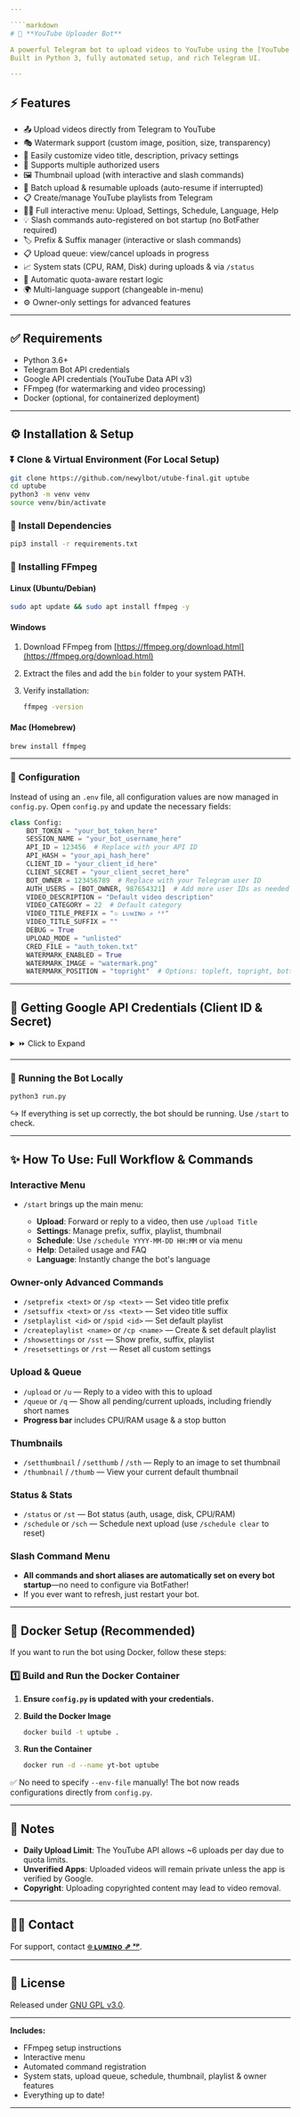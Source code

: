 ```yaml
---

````markdown
# 🚀 **YouTube Uploader Bot**  

A powerful Telegram bot to upload videos to YouTube using the [YouTube Data API v3](https://developers.google.com/youtube/v3/).  
Built in Python 3, fully automated setup, and rich Telegram UI.

---
```


## ⚡ **Features**  

- 📤 Upload videos directly from Telegram to YouTube  
- 🎭 Watermark support (custom image, position, size, transparency)  
- 📝 Easily customize video title, description, privacy settings  
- 🔗 Supports multiple authorized users  
- 🖼️ Thumbnail upload (with interactive and slash commands)  
- 📂 Batch upload & resumable uploads (auto-resume if interrupted)  
- 📋 Create/manage YouTube playlists from Telegram  
- 🧑‍💻 Full interactive menu: Upload, Settings, Schedule, Language, Help  
- 💡 Slash commands auto-registered on bot startup (no BotFather required)  
- 🏷️ Prefix & Suffix manager (interactive or slash commands)  
- 📋 Upload queue: view/cancel uploads in progress  
- 📈 System stats (CPU, RAM, Disk) during uploads & via `/status`  
- 🔄 Automatic quota-aware restart logic  
- 🌍 Multi-language support (changeable in-menu)  
- ⚙️ Owner-only settings for advanced features  

---

## ✅ **Requirements**  

- Python 3.6+  
- Telegram Bot API credentials  
- Google API credentials (YouTube Data API v3)  
- FFmpeg (for watermarking and video processing)  
- Docker (optional, for containerized deployment)  

---

## ⚙️ **Installation & Setup**  

### ⏬ **Clone & Virtual Environment (For Local Setup)**  

```bash
git clone https://github.com/newylbot/utube-final.git uptube  
cd uptube  
python3 -m venv venv  
source venv/bin/activate  
````

### 📌 **Install Dependencies**

```bash
pip3 install -r requirements.txt  
```

### 🔹 **Installing FFmpeg**

#### **Linux (Ubuntu/Debian)**

```bash
sudo apt update && sudo apt install ffmpeg -y
```

#### **Windows**

1. Download FFmpeg from [https://ffmpeg.org/download.html](https://ffmpeg.org/download.html)
2. Extract the files and add the `bin` folder to your system PATH.
3. Verify installation:

   ```bash
   ffmpeg -version
   ```

#### **Mac (Homebrew)**

```bash
brew install ffmpeg
```

---

### 📌 **Configuration**

Instead of using an `.env` file, all configuration values are now managed in `config.py`. Open `config.py` and update the necessary fields:

```python
class Config:
    BOT_TOKEN = "your_bot_token_here"
    SESSION_NAME = "your_bot_username_here"
    API_ID = 123456  # Replace with your API ID
    API_HASH = "your_api_hash_here"
    CLIENT_ID = "your_client_id_here"
    CLIENT_SECRET = "your_client_secret_here"
    BOT_OWNER = 123456789  # Replace with your Telegram user ID
    AUTH_USERS = [BOT_OWNER, 987654321]  # Add more user IDs as needed
    VIDEO_DESCRIPTION = "Default video description"
    VIDEO_CATEGORY = 22  # Default category
    VIDEO_TITLE_PREFIX = "๏ ʟᴜᴍɪɴᴏ ⇗ ˣᵖ"
    VIDEO_TITLE_SUFFIX = ""
    DEBUG = True
    UPLOAD_MODE = "unlisted"
    CRED_FILE = "auth_token.txt"
    WATERMARK_ENABLED = True
    WATERMARK_IMAGE = "watermark.png"
    WATERMARK_POSITION = "topright"  # Options: topleft, topright, bottomleft, bottomright
```

---

## 🔗 **Getting Google API Credentials (Client ID & Secret)**

<details>
<summary>⏩ Click to Expand</summary>

To use the YouTube Data API, you need Google API credentials:

1. **Go to the Google Cloud Console**: [GCP Cloud Console](https://console.developers.google.com)
2. **Create a new project** (or select an existing one).
3. **Enable the YouTube Data API v3**:

   * Go to `APIs & Services` > `Library` > Search for `YouTube Data API v3`
   * Click `Enable`
4. **Create OAuth 2.0 Credentials**:

   * Go to `APIs & Services` > `Credentials`
   * Click `Create Credentials` > `OAuth Client ID`
   * Choose `Application Type: Web Application`
   * Set `Authorized Redirect URIs` to `http://localhost`
   * Click `Create`
5. **Copy your `Client ID` and `Client Secret`** and add them to `config.py`.

</details>  

---

### 🤖 **Running the Bot Locally**

```bash
python3 run.py
```

↪️ If everything is set up correctly, the bot should be running. Use `/start` to check.

---

## ✨ **How To Use: Full Workflow & Commands**

### **Interactive Menu**

* `/start` brings up the main menu:

  * **Upload**: Forward or reply to a video, then use `/upload Title`
  * **Settings**: Manage prefix, suffix, playlist, thumbnail
  * **Schedule**: Use `/schedule YYYY-MM-DD HH:MM` or via menu
  * **Help**: Detailed usage and FAQ
  * **Language**: Instantly change the bot's language

### **Owner-only Advanced Commands**

* `/setprefix <text>` or `/sp <text>` — Set video title prefix
* `/setsuffix <text>` or `/ss <text>` — Set video title suffix
* `/setplaylist <id>` or `/spid <id>` — Set default playlist
* `/createplaylist <name>` or `/cp <name>` — Create & set default playlist
* `/showsettings` or `/sst` — Show prefix, suffix, playlist
* `/resetsettings` or `/rst` — Reset all custom settings

### **Upload & Queue**

* `/upload` or `/u` — Reply to a video with this to upload
* `/queue` or `/q` — Show all pending/current uploads, including friendly short names
* **Progress bar** includes CPU/RAM usage & a stop button

### **Thumbnails**

* `/setthumbnail` / `/setthumb` / `/sth` — Reply to an image to set thumbnail
* `/thumbnail` / `/thumb` — View your current default thumbnail

### **Status & Stats**

* `/status` or `/st` — Bot status (auth, usage, disk, CPU/RAM)
* `/schedule` or `/sch` — Schedule next upload (use `/schedule clear` to reset)

### **Slash Command Menu**

* **All commands and short aliases are automatically set on every bot startup**—no need to configure via BotFather!
* If you ever want to refresh, just restart your bot.

---

## 💪 **Docker Setup (Recommended)**

If you want to run the bot using Docker, follow these steps:

### **1️⃣ Build and Run the Docker Container**

1. **Ensure `config.py` is updated with your credentials.**
2. **Build the Docker Image**

   ```bash
   docker build -t uptube .  
   ```
3. **Run the Container**

   ```bash
   docker run -d --name yt-bot uptube  
   ```

✅ No need to specify `--env-file` manually! The bot now reads configurations directly from `config.py`.

---

## 🔔 **Notes**

* **Daily Upload Limit**: The YouTube API allows \~6 uploads per day due to quota limits.
* **Unverified Apps**: Uploaded videos will remain private unless the app is verified by Google.
* **Copyright**: Uploading copyrighted content may lead to video removal.

---

## 🤙🏻 **Contact**

For support, contact **[๏ ʟᴜᴍɪɴᴏ ⇗ ˣᵖ](https://telegram.dog/itz_lumino)**.

---

## 🧪 **License**

Released under [GNU GPL v3.0](LICENSE).

---

**Includes:**

* FFmpeg setup instructions
* Interactive menu
* Automated command registration
* System stats, upload queue, schedule, thumbnail, playlist & owner features
* Everything up to date!

---

